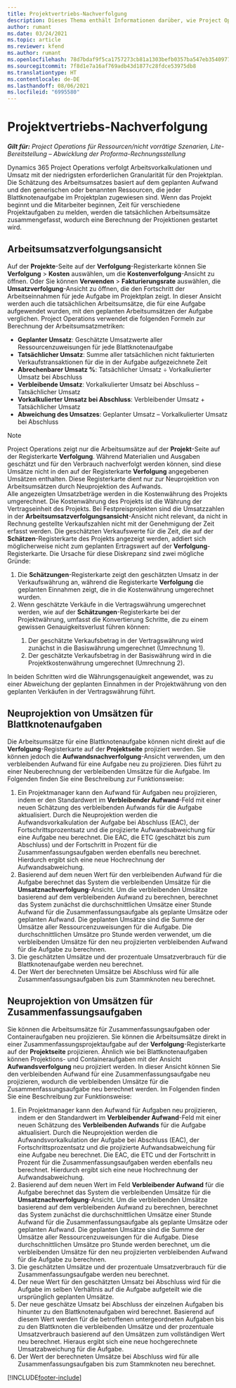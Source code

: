 ```yaml
---
title: Projektvertriebs-Nachverfolgung
description: Dieses Thema enthält Informationen darüber, wie Project Operations den Fortschritt anhand des Arbeitsumsatzes für ein Projekt verfolgt.
author: rumant
ms.date: 03/24/2021
ms.topic: article
ms.reviewer: kfend
ms.author: rumant
ms.openlocfilehash: 78d7bdaf9f5ca1757273cb81a1303befb0357ba547eb354097786fc3c38962b9
ms.sourcegitcommit: 7f8d1e7a16af769adb43d1877c28fdce53975db8
ms.translationtype: HT
ms.contentlocale: de-DE
ms.lasthandoff: 08/06/2021
ms.locfileid: "6995580"
---
```

# <a name="project-sales-tracking"></a>Projektvertriebs-Nachverfolgung

_**Gilt für:** Project Operations für Ressourcen/nicht vorrätige Szenarien, Lite-Bereitstellung – Abwicklung der Proforma-Rechnungsstellung_

Dynamics 365 Project Operations verfolgt Arbeitsvorkalkulationen und Umsatz mit der niedrigsten erforderlichen Granularität für den Projektplan. Die Schätzung des Arbeitsumsatzes basiert auf dem geplanten Aufwand und den generischen oder benannten Ressourcen, die jeder Blattknotenaufgabe im Projektplan zugewiesen sind. Wenn das Projekt beginnt und die Mitarbeiter beginnen, Zeit für verschiedene Projektaufgaben zu melden, werden die tatsächlichen Arbeitsumsätze zusammengefasst, wodurch eine Berechnung der Projektionen gestartet wird.

## <a name="labor-revenue-tracking-view"></a>Arbeitsumsatzverfolgungsansicht

Auf der **Projekte**-Seite auf der **Verfolgung**-Registerkarte können Sie **Verfolgung** > **Kosten** auswählen, um die **Kostenverfolgung**-Ansicht zu öffnen. Oder Sie können **Verwenden** > **Fakturierungsrate** auswählen, die **Umsatzverfolgung**-Ansicht zu öffnen, die den Fortschritt der Arbeitseinnahmen für jede Aufgabe im Projektplan zeigt. In dieser Ansicht werden auch die tatsächlichen Arbeitsumsätze, die für eine Aufgabe aufgewendet wurden, mit den geplanten Arbeitsumsätzen der Aufgabe verglichen. Project Operations verwendet die folgenden Formeln zur Berechnung der Arbeitsumsatzmetriken:

- **Geplanter Umsatz**: Geschätzte Umsatzwerte aller Ressourcenzuweisungen für jede Blattknotenaufgabe
- **Tatsächlicher Umsatz**: Summe aller tatsächlichen nicht fakturierten Verkaufstransaktionen für die in der Aufgabe aufgezeichnete Zeit
- **Abrechenbarer Umsatz %**: Tatsächlicher Umsatz ÷ Vorkalkulierter Umsatz bei Abschluss
- **Verbleibende Umsatz**: Vorkalkulierter Umsatz bei Abschluss – Tatsächlicher Umsatz
- **Vorkalkulierter Umsatz bei Abschluss**: Verbleibender Umsatz + Tatsächlicher Umsatz
- **Abweichung des Umsatzes**: Geplanter Umsatz – Vorkalkulierter Umsatz bei Abschluss


> [!NOTE]
> Project Operations zeigt nur die Arbeitsumsätze auf der **Projekt**-Seite auf der Registerkarte **Verfolgung**. Während Materialien und Ausgaben geschätzt und für den Verbrauch nachverfolgt werden können, sind diese Umsätze nicht in den auf der Registerkarte **Verfolgung** angegebenen Umsätzen enthalten. Diese Registerkarte dient nur zur Neuprojektion von Arbeitsumsätzen durch Neuprojektion des Aufwands.  
> Alle angezeigten Umsatzbeträge werden in die Kostenwährung des Projekts umgerechnet. Die Kostenwährung des Projekts ist die Währung der Vertragseinheit des Projekts. Bei Festpreisprojekten sind die Umsatzzahlen in der **Arbeitsumsatzverfolgungsansicht**-Ansicht nicht relevant, da nicht in Rechnung gestellte Verkaufszahlen nicht mit der Genehmigung der Zeit erfasst werden.
> Die geschätzten Verkaufswerte für die Zeit, die auf der **Schätzen**-Registerkarte des Projekts angezeigt werden, addiert sich möglicherweise nicht zum geplanten Ertragswert auf der **Verfolgung**-Registerkarte. Die Ursache für diese Diskrepanz sind zwei mögliche Gründe:
><ol>
   ><li> Die <b>Schätzungen</b>-Registerkarte zeigt den geschätzten Umsatz in der Verkaufswährung an, während die Registerkarte <b>Verfolgung</b> die geplanten Einnahmen zeigt, die in die Kostenwährung umgerechnet wurden. </li>
   ><li> Wenn geschätzte Verkäufe in die Vertragswährung umgerechnet werden, wie auf der <b>Schätzungen</b>-Registerkarte bei der Projektwährung, umfasst die Konvertierung Schritte, die zu einem gewissen Genauigkeitsverlust führen können: </li>
><ol>
><li> Der geschätzte Verkaufsbetrag in der Vertragswährung wird zunächst in die Basiswährung umgerechnet (Umrechnung 1).</li>
><li> Der geschätzte Verkaufsbetrag in der Basiswährung wird in die Projektkostenwährung umgerechnet (Umrechnung 2). </li>
></ol>
></ol>
> In beiden Schritten wird die Währungsgenauigkeit angewendet, was zu einer Abweichung der geplanten Einnahmen in der Projektwährung von den geplanten Verkäufen in der Vertragswährung führt.
   

## <a name="reprojecting-revenues-on-leaf-node-tasks"></a>Neuprojektion von Umsätzen für Blattknotenaufgaben

Die Arbeitsumsätze für eine Blattknotenaufgabe können nicht direkt auf die **Verfolgung**-Registerkarte auf der **Projektseite** projiziert werden. Sie können jedoch die **Aufwandsnachverfolgung**-Ansicht verwenden, um den verbleibenden Aufwand für eine Aufgabe neu zu projizieren. Dies führt zu einer Neuberechnung der verbleibenden Umsätze für die Aufgabe. Im Folgenden finden Sie eine Beschreibung zur Funktionsweise:

1. Ein Projektmanager kann den Aufwand für Aufgaben neu projizieren, indem er den Standardwert im **Verbleibender Aufwand**-Feld mit einer neuen Schätzung des verbleibenden Aufwands für die Aufgabe aktualisiert. Durch die Neuprojektion werden die Aufwandsvorkalkulation der Aufgabe bei Abschluss (EAC), der Fortschrittsprozentsatz und die projizierte Aufwandsabweichung für eine Aufgabe neu berechnet. Die EAC, die ETC (geschätzt bis zum Abschluss) und der Fortschritt in Prozent für die Zusammenfassungsaufgaben werden ebenfalls neu berechnet. Hierdurch ergibt sich eine neue Hochrechnung der Aufwandsabweichung.
2. Basierend auf dem neuen Wert für den verbleibenden Aufwand für die Aufgabe berechnet das System die verbleibenden Umsätze für die **Umsatznachverfolgung**-Ansicht. Um die verbleibenden Umsätze basierend auf dem verbleibenden Aufwand zu berechnen, berechnet das System zunächst die durchschnittlichen Umsätze einer Stunde Aufwand für die Zusammenfassungsaufgabe als geplante Umsätze oder geplanten Aufwand. Die geplanten Umsätze sind die Summe der Umsätze aller Ressourcenzuweisungen für die Aufgabe. Die durchschnittlichen Umsätze pro Stunde werden verwendet, um die verbleibenden Umsätze für den neu projizierten verbleibenden Aufwand für die Aufgabe zu berechnen.
3. Die geschätzten Umsätze und der prozentuale Umsatzverbrauch für die Blattknotenaufgabe werden neu berechnet.
4. Der Wert der berechneten Umsätze bei Abschluss wird für alle Zusammenfassungsaufgaben bis zum Stammknoten neu berechnet.

## <a name="reprojecting-revenues-on-summary-tasks"></a>Neuprojektion von Umsätzen für Zusammenfassungsaufgaben

Sie können die Arbeitsumsätze für Zusammenfassungsaufgaben oder Containeraufgaben neu projizieren. Sie können die Arbeitsumsätze direkt in einer Zusammenfassungsprojektaufgabe auf der **Verfolgung**-Registerkarte auf der **Projektseite** projizieren. Ähnlich wie bei Blattknotenaufgaben können Projektions- und Containeraufgaben mit der Ansicht **Aufwandsverfolgung** neu projiziert werden. In dieser Ansicht können Sie den verbleibenden Aufwand für eine Zusammenfassungsaufgabe neu projizieren, wodurch die verbleibenden Umsätze für die Zusammenfassungsaufgabe neu berechnet werden. Im Folgenden finden Sie eine Beschreibung zur Funktionsweise:

1. Ein Projektmanager kann den Aufwand für Aufgaben neu projizieren, indem er den Standardwert im **Verbleibender Aufwand**-Feld mit einer neuen Schätzung des **Verbleibenden Aufwands** für die Aufgabe aktualisiert. Durch die Neuprojektion werden die Aufwandsvorkalkulation der Aufgabe bei Abschluss (EAC), der Fortschrittsprozentsatz und die projizierte Aufwandsabweichung für eine Aufgabe neu berechnet. Die EAC, die ETC und der Fortschritt in Prozent für die Zusammenfassungsaufgaben werden ebenfalls neu berechnet. Hierdurch ergibt sich eine neue Hochrechnung der Aufwandsabweichung.
2. Basierend auf dem neuen Wert im Feld **Verbleibender Aufwand** für die Aufgabe berechnet das System die verbleibenden Umsätze für die **Umsatznachverfolgung**-Ansicht. Um die verbleibenden Umsätze basierend auf dem verbleibenden Aufwand zu berechnen, berechnet das System zunächst die durchschnittlichen Umsätze einer Stunde Aufwand für die Zusammenfassungsaufgabe als geplante Umsätze oder geplanten Aufwand. Die geplanten Umsätze sind die Summe der Umsätze aller Ressourcenzuweisungen für die Aufgabe. Diese durchschnittlichen Umsätze pro Stunde werden berechnet, um die verbleibenden Umsätze für den neu projizierten verbleibenden Aufwand für die Aufgabe zu berechnen.
3. Die geschätzten Umsätze und der prozentuale Umsatzverbrauch für die Zusammenfassungsaufgabe werden neu berechnet.
4. Der neue Wert für den geschätzten Umsatz bei Abschluss wird für die Aufgabe im selben Verhältnis auf die Aufgabe aufgeteilt wie die ursprünglich geplanten Umsätze.
5. Der neue geschätze Umsatz bei Abschluss der einzelnen Aufgaben bis hinunter zu den Blattknotenaufgaben wird berechnet. Basierend auf diesem Wert werden für die betroffenen untergeordneten Aufgaben bis zu den Blattknoten die verbleibenden Umsätze und der prozentuale Umsatzverbrauch basierend auf den Umsätzen zum vollständigen Wert neu berechnet. Hieraus ergibt sich eine neue hochgerechnete Umsatzabweichung für die Aufgabe. 
6. Der Wert der berechneten Umsätze bei Abschluss wird für alle Zusammenfassungsaufgaben bis zum Stammknoten neu berechnet.


[!INCLUDE[footer-include](../includes/footer-banner.md)]

